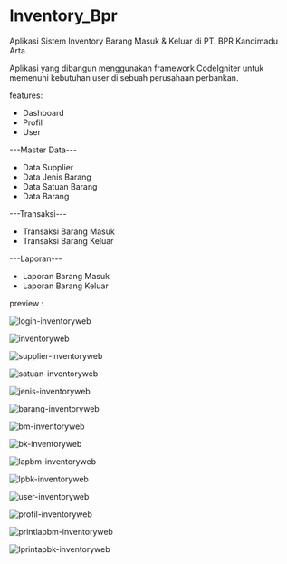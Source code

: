 # Inventory_Bpr

Aplikasi Sistem Inventory Barang Masuk & Keluar di PT. BPR Kandimadu Arta.

Aplikasi yang dibangun menggunakan framework CodeIgniter untuk memenuhi kebutuhan user di sebuah perusahaan perbankan.

features:

- Dashboard
- Profil
- User

---Master Data---
- Data Supplier
- Data Jenis Barang
- Data Satuan Barang
- Data Barang

---Transaksi---
- Transaksi Barang Masuk
- Transaksi Barang Keluar

---Laporan---
- Laporan Barang Masuk
- Laporan Barang Keluar

preview :

![login-inventoryweb](https://user-images.githubusercontent.com/47371845/116355365-f0ab1e00-a823-11eb-9c63-dabe8da1c919.PNG)

![inventoryweb](https://user-images.githubusercontent.com/47371845/116355430-0a4c6580-a824-11eb-9b0d-c52bdcdc2f36.PNG)

![supplier-inventoryweb](https://user-images.githubusercontent.com/47371845/116355565-38ca4080-a824-11eb-8f61-55576df915bf.PNG)

![satuan-inventoryweb](https://user-images.githubusercontent.com/47371845/116356111-079e4000-a825-11eb-9392-b59c7eff5f43.PNG)

![jenis-inventoryweb](https://user-images.githubusercontent.com/47371845/116356123-0cfb8a80-a825-11eb-96fb-32ac7f49f72d.PNG)

![barang-inventoryweb](https://user-images.githubusercontent.com/47371845/116356149-184eb600-a825-11eb-8899-4c20a83b137f.PNG)

![bm-inventoryweb](https://user-images.githubusercontent.com/47371845/116356183-26043b80-a825-11eb-9c81-26e5677b1d94.PNG)

![bk-inventoryweb](https://user-images.githubusercontent.com/47371845/116356202-2bfa1c80-a825-11eb-932d-60ef6132d77b.PNG)

![lapbm-inventoryweb](https://user-images.githubusercontent.com/47371845/116356234-35838480-a825-11eb-9bf5-2654f4db6d32.PNG)

![lpbk-inventoryweb](https://user-images.githubusercontent.com/47371845/116356259-3d432900-a825-11eb-86e1-54f5b74a0b8b.PNG)

![user-inventoryweb](https://user-images.githubusercontent.com/47371845/116356283-4633fa80-a825-11eb-93e3-e2b264291bdf.PNG)

![profil-inventoryweb](https://user-images.githubusercontent.com/47371845/116357307-8d6ebb00-a826-11eb-8dea-da03e642a0ae.PNG)

![printlapbm-inventoryweb](https://user-images.githubusercontent.com/47371845/116374663-b1d39300-a838-11eb-83e7-fa97b8333f3b.PNG)

![lprintapbk-inventoryweb](https://user-images.githubusercontent.com/47371845/116374695-b8faa100-a838-11eb-9a84-cddae978bcae.PNG)


